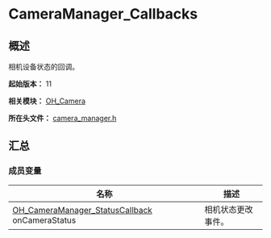 # CameraManager_Callbacks
<!--Kit: Camera Kit-->
<!--Subsystem: Multimedia-->
<!--Owner: @qano-->
<!--SE: @leo_ysl-->
<!--TSE: @xchaosioda-->

## 概述

相机设备状态的回调。

**起始版本：** 11

**相关模块：** [OH_Camera](capi-oh-camera.md)

**所在头文件：** [camera_manager.h](capi-camera-manager-h.md)

## 汇总

### 成员变量

| 名称 | 描述 |
| -- | -- |
| [OH_CameraManager_StatusCallback](capi-camera-manager-h.md#oh_cameramanager_statuscallback) onCameraStatus | 相机状态更改事件。 |


